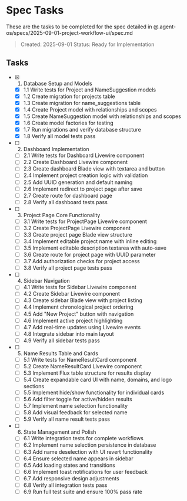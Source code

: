 # Spec Tasks

These are the tasks to be completed for the spec detailed in @.agent-os/specs/2025-09-01-project-workflow-ui/spec.md

> Created: 2025-09-01
> Status: Ready for Implementation

## Tasks

- [x] 1. Database Setup and Models
  - [x] 1.1 Write tests for Project and NameSuggestion models
  - [x] 1.2 Create migration for projects table
  - [x] 1.3 Create migration for name_suggestions table  
  - [x] 1.4 Create Project model with relationships and scopes
  - [x] 1.5 Create NameSuggestion model with relationships and scopes
  - [x] 1.6 Create model factories for testing
  - [x] 1.7 Run migrations and verify database structure
  - [x] 1.8 Verify all model tests pass

- [ ] 2. Dashboard Implementation
  - [ ] 2.1 Write tests for Dashboard Livewire component
  - [ ] 2.2 Create Dashboard Livewire component
  - [ ] 2.3 Create dashboard Blade view with textarea and button
  - [ ] 2.4 Implement project creation logic with validation
  - [ ] 2.5 Add UUID generation and default naming
  - [ ] 2.6 Implement redirect to project page after save
  - [ ] 2.7 Create route for dashboard page
  - [ ] 2.8 Verify all dashboard tests pass

- [ ] 3. Project Page Core Functionality
  - [ ] 3.1 Write tests for ProjectPage Livewire component
  - [ ] 3.2 Create ProjectPage Livewire component
  - [ ] 3.3 Create project page Blade view structure
  - [ ] 3.4 Implement editable project name with inline editing
  - [ ] 3.5 Implement editable description textarea with auto-save
  - [ ] 3.6 Create route for project page with UUID parameter
  - [ ] 3.7 Add authorization checks for project access
  - [ ] 3.8 Verify all project page tests pass

- [ ] 4. Sidebar Navigation
  - [ ] 4.1 Write tests for Sidebar Livewire component
  - [ ] 4.2 Create Sidebar Livewire component
  - [ ] 4.3 Create sidebar Blade view with project listing
  - [ ] 4.4 Implement chronological project ordering
  - [ ] 4.5 Add "New Project" button with navigation
  - [ ] 4.6 Implement active project highlighting
  - [ ] 4.7 Add real-time updates using Livewire events
  - [ ] 4.8 Integrate sidebar into main layout
  - [ ] 4.9 Verify all sidebar tests pass

- [ ] 5. Name Results Table and Cards
  - [ ] 5.1 Write tests for NameResultCard component
  - [ ] 5.2 Create NameResultCard Livewire component
  - [ ] 5.3 Implement Flux table structure for results display
  - [ ] 5.4 Create expandable card UI with name, domains, and logo sections
  - [ ] 5.5 Implement hide/show functionality for individual cards
  - [ ] 5.6 Add filter toggle for active/hidden results
  - [ ] 5.7 Implement name selection functionality
  - [ ] 5.8 Add visual feedback for selected name
  - [ ] 5.9 Verify all name result tests pass

- [ ] 6. State Management and Polish
  - [ ] 6.1 Write integration tests for complete workflows
  - [ ] 6.2 Implement name selection persistence in database
  - [ ] 6.3 Add name deselection with UI revert functionality
  - [ ] 6.4 Ensure selected name appears in sidebar
  - [ ] 6.5 Add loading states and transitions
  - [ ] 6.6 Implement toast notifications for user feedback
  - [ ] 6.7 Add responsive design adjustments
  - [ ] 6.8 Verify all integration tests pass
  - [ ] 6.9 Run full test suite and ensure 100% pass rate